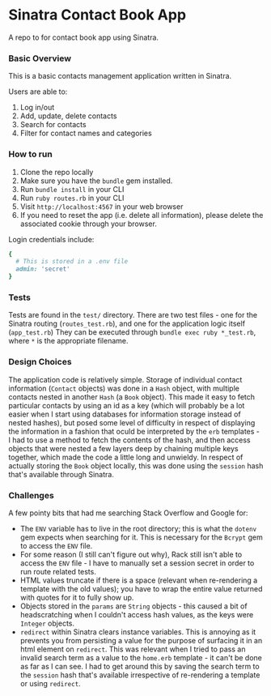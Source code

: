 # Sinatra Contact Book App
A repo to for contact book app using Sinatra.

### Basic Overview
This is a basic contacts management application written in Sinatra. 

Users are able to:
1. Log in/out
2. Add, update, delete contacts
3. Search for contacts
4. Filter for contact names and categories

### How to run
1. Clone the repo locally
2. Make sure you have the `bundle` gem installed.
2. Run `bundle install` in your CLI
3. Run `ruby routes.rb` in your CLI
4. Visit `http://localhost:4567` in your web browser
5. If you need to reset the app (i.e. delete all information), please delete the associated cookie through your browser.

Login credentials include:
```ruby
{
  # This is stored in a .env file
  admin: 'secret'
}
```
### Tests
Tests are found in the `test/` directory. There are two test files - one for the Sinatra routing (`routes_test.rb`), and one for the application logic itself (`app_test.rb`)
They can be executed through `bundle exec ruby *_test.rb`, where `*` is the appropriate filename.

### Design Choices
The application code is relatively simple. Storage of individual contact information (`Contact` objects) was done in a `Hash` object, with multiple contacts nested in another `Hash` (a `Book` object). This made it easy to fetch particular contacts by using an id as a key (which will probably be a lot easier when I start using databases for information storage instead of nested hashes), but posed some level of difficulty in respect of displaying the information in a fashion that oculd be interpreted by the `erb` templates - I had to use a method to fetch the contents of the hash, and then access objects that were nested a few layers deep by chaining multiple keys together, which made the code a little long and unwieldy. In respect of actually storing the `Book` object locally, this was done using the `session` hash that's available through Sinatra.

### Challenges
A few pointy bits that had me searching Stack Overflow and Google for:
- The `ENV` variable has to live in the root directory; this is what the `dotenv` gem expects when searching for it. This is necessary for the `Bcrypt` gem to access the `ENV` file.
- For some reason (I still can't figure out why), Rack still isn't able to access the `ENV` file - I have to manually set a session secret in order to run route related tests.
- HTML values truncate if there is a space (relevant when re-rendering a template with the old values); you have to wrap the entire value returned with quotes for it to fully show up.
- Objects stored in the `params` are `String` objects - this caused a bit of headscratching when I couldn't access hash values, as the keys were `Integer` objects.
- `redirect` within Sinatra clears instance variables. This is annoying as it prevents you from persisting a value for the purpose of surfacing it in an html element on `redirect`. This was relevant when I tried to pass an invalid search term as a value to the `home.erb` template - it can't be done as far as I can see. I had to get around this by saving the search term to the `session` hash that's available irrespective of re-rendering a template or using `redirect`.
